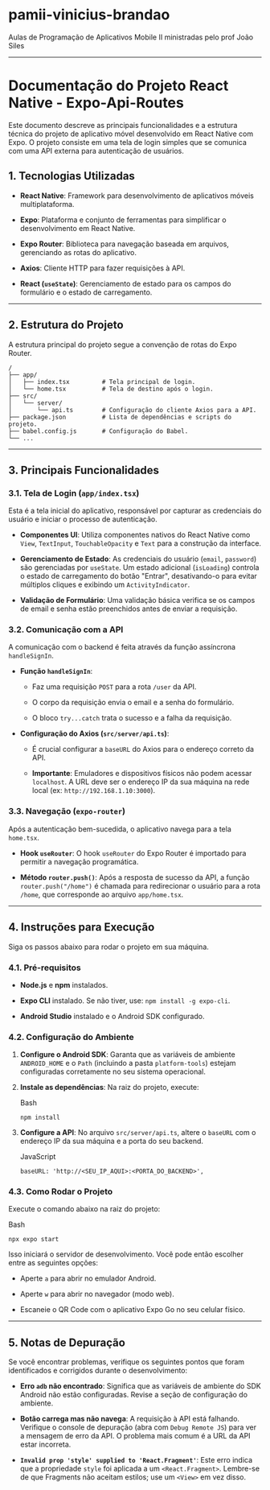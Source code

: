 # pamii-vinicius-brandao
Aulas de Programação de Aplicativos Mobile II ministradas pelo prof João Siles

-------------------------

# Documentação do Projeto React Native - Expo-Api-Routes

Este documento descreve as principais funcionalidades e a estrutura técnica do projeto de aplicativo móvel desenvolvido em React Native com Expo. O projeto consiste em uma tela de login simples que se comunica com uma API externa para autenticação de usuários.

## 1. Tecnologias Utilizadas

-   **React Native**: Framework para desenvolvimento de aplicativos móveis multiplataforma.
    
-   **Expo**: Plataforma e conjunto de ferramentas para simplificar o desenvolvimento em React Native.
    
-   **Expo Router**: Biblioteca para navegação baseada em arquivos, gerenciando as rotas do aplicativo.
    
-   **Axios**: Cliente HTTP para fazer requisições à API.
    
-   **React (`useState`)**: Gerenciamento de estado para os campos do formulário e o estado de carregamento.
    

----------

## 2. Estrutura do Projeto

A estrutura principal do projeto segue a convenção de rotas do Expo Router.

```
/
├── app/
│   ├── index.tsx         # Tela principal de login.
│   └── home.tsx          # Tela de destino após o login.
├── src/
│   └── server/
│       └── api.ts        # Configuração do cliente Axios para a API.
├── package.json          # Lista de dependências e scripts do projeto.
├── babel.config.js       # Configuração do Babel.
└── ...

```

----------

## 3. Principais Funcionalidades

### 3.1. Tela de Login (`app/index.tsx`)

Esta é a tela inicial do aplicativo, responsável por capturar as credenciais do usuário e iniciar o processo de autenticação.

-   **Componentes UI**: Utiliza componentes nativos do React Native como `View`, `TextInput`, `TouchableOpacity` e `Text` para a construção da interface.
    
-   **Gerenciamento de Estado**: As credenciais do usuário (`email`, `password`) são gerenciadas por `useState`. Um estado adicional (`isLoading`) controla o estado de carregamento do botão "Entrar", desativando-o para evitar múltiplos cliques e exibindo um `ActivityIndicator`.
    
-   **Validação de Formulário**: Uma validação básica verifica se os campos de email e senha estão preenchidos antes de enviar a requisição.
    

### 3.2. Comunicação com a API

A comunicação com o backend é feita através da função assíncrona `handleSignIn`.

-   **Função `handleSignIn`**:
    
    -   Faz uma requisição `POST` para a rota `/user` da API.
        
    -   O corpo da requisição envia o email e a senha do formulário.
        
    -   O bloco `try...catch` trata o sucesso e a falha da requisição.
        
-   **Configuração do Axios (`src/server/api.ts`)**:
    
    -   É crucial configurar a `baseURL` do Axios para o endereço correto da API.
        
    -   **Importante**: Emuladores e dispositivos físicos não podem acessar `localhost`. A URL deve ser o endereço IP da sua máquina na rede local (ex: `http://192.168.1.10:3000`).
        

### 3.3. Navegação (`expo-router`)

Após a autenticação bem-sucedida, o aplicativo navega para a tela `home.tsx`.

-   **Hook `useRouter`**: O hook `useRouter` do Expo Router é importado para permitir a navegação programática.
    
-   **Método `router.push()`**: Após a resposta de sucesso da API, a função `router.push("/home")` é chamada para redirecionar o usuário para a rota `/home`, que corresponde ao arquivo `app/home.tsx`.
    

----------

## 4. Instruções para Execução

Siga os passos abaixo para rodar o projeto em sua máquina.

### 4.1. Pré-requisitos

-   **Node.js** e **npm** instalados.
    
-   **Expo CLI** instalado. Se não tiver, use: `npm install -g expo-cli`.
    
-   **Android Studio** instalado e o Android SDK configurado.
    

### 4.2. Configuração do Ambiente

1.  **Configure o Android SDK**: Garanta que as variáveis de ambiente `ANDROID_HOME` e o `Path` (incluindo a pasta `platform-tools`) estejam configuradas corretamente no seu sistema operacional.
    
2.  **Instale as dependências**: Na raiz do projeto, execute:
    
    Bash
    
    ```
    npm install
    
    ```
    
3.  **Configure a API**: No arquivo `src/server/api.ts`, altere o `baseURL` com o endereço IP da sua máquina e a porta do seu backend.
    
    JavaScript
    
    ```
    baseURL: 'http://<SEU_IP_AQUI>:<PORTA_DO_BACKEND>',
    
    ```
    

### 4.3. Como Rodar o Projeto

Execute o comando abaixo na raiz do projeto:

Bash

```
npx expo start

```

Isso iniciará o servidor de desenvolvimento. Você pode então escolher entre as seguintes opções:

-   Aperte `a` para abrir no emulador Android.
    
-   Aperte `w` para abrir no navegador (modo web).
    
-   Escaneie o QR Code com o aplicativo Expo Go no seu celular físico.
    

----------

## 5. Notas de Depuração

Se você encontrar problemas, verifique os seguintes pontos que foram identificados e corrigidos durante o desenvolvimento:

-   **Erro `adb` não encontrado**: Significa que as variáveis de ambiente do SDK Android não estão configuradas. Revise a seção de configuração do ambiente.
    
-   **Botão carrega mas não navega**: A requisição à API está falhando. Verifique o console de depuração (abra com `Debug Remote JS`) para ver a mensagem de erro da API. O problema mais comum é a URL da API estar incorreta.
    
-   **`Invalid prop 'style' supplied to 'React.Fragment'`**: Este erro indica que a propriedade `style` foi aplicada a um `<React.Fragment>`. Lembre-se de que Fragments não aceitam estilos; use um `<View>` em vez disso.
  